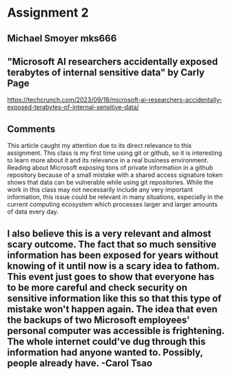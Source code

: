 # Assignment 2
## Michael Smoyer mks666

## "Microsoft AI researchers accidentally exposed terabytes of internal sensitive data" by Carly Page

https://techcrunch.com/2023/09/18/microsoft-ai-researchers-accidentally-exposed-terabytes-of-internal-sensitive-data/

## Comments

This article caught my attention due to its direct relevance to this assignment. This class is my first time using git or github, so it is interesting to learn more about it and its relevance in a real business environment. Reading about Microsoft exposing tons of private information in a github repository because of a small mistake with a shared access signature token shows that data can be vulnerable while using git repositories. While the work in this class may not necessarily include any very important information, this issue could be relevant in many situations, especially in the current computing ecosystem which processes larger and larger amounts of data every day. 

I also believe this is a very relevant and almost scary outcome. The fact that so much sensitive information has been exposed for years without knowing of it until now is a scary idea to fathom. This event just goes to show that everyone has to be more careful and check security on sensitive information like this so that this type of mistake won't happen again. The idea that even the backups of two Microsoft employees' personal computer was accessible is frightening. The whole internet could've dug through this information had anyone wanted to. Possibly, people already have.  -Carol Tsao
-